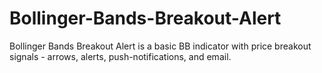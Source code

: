 # Bollinger-Bands-Breakout-Alert
Bollinger Bands Breakout Alert is a basic BB indicator with price breakout signals - arrows, alerts, push-notifications, and email.
